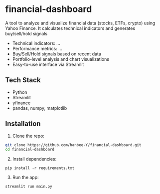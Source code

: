 # financial-dashboard
A tool to analyze and visualize financial data (stocks, ETFs, crypto) using Yahoo Finance. It calculates technical indicators and generates buy/sell/hold signals

- Technical indicators: ...
- Performance metrics: ...
- Buy/Sell/Hold signals based on recent data
- Portfolio-level analysis and chart visualizations
- Easy-to-use interface via Streamlit

## Tech Stack
- Python
- Streamlit
- yfinance
- pandas, numpy, matplotlib

## Installation
1. Clone the repo:
```bash
git clone https://github.com/hanbee-Y/financial-dashboard.git
cd financial-dashboard
```
2. Install dependencies:
```
pip install -r requirements.txt
```
3. Run the app:
```
streamlit run main.py
```






